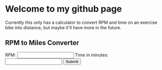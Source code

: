 # Welcome to my github page

Currently this only has a calculator to convert RPM and time on an exercise bike into distance, but maybe it'll have more in the future.

## RPM to Miles Converter

<form method="post" id="rpm-calc">
 RPM:
 <input type="number" name="rpm" />
 Time in minutes:
 <input type="number" name="time" />
 <input type="submit" value="Submit" onClick="calcMiles()">
</form>

<script>
    function calcMiles() {
        var rpm = document.getElementById("rpm").value;
        var time = document.getElementById("time").value;
        var diameter = 18;

        var circumfrance = Math.Pi * diameter;
        var distance = time * circumfrance * rpm;

        var INCHES_IN_A_MILE = 63360;

        alert(distance / INCHES_IN_A_MILE)
    }
</script>
